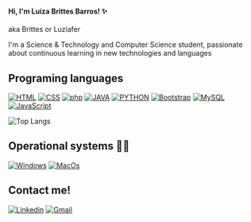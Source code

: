 #### Hi, I'm Luiza Brittes Barros! ✨
<p>aka Brittes or Luziafer </p>  
<div style="display: inline_block">
I'm a Science & Technology and Computer Science student, passionate about continuous learning in new technologies and languages

## Programing languages

[![HTML](https://img.shields.io/badge/HTML5-E34F26?style=for-the-badge&logo=html5&logoColor=white)]()
[![CSS](https://img.shields.io/badge/CSS-239120?&style=for-the-badge&logo=css3&logoColor=white)]()
[![php](https://img.shields.io/badge/PHP-777BB4?style=for-the-badge&logo=php&logoColor=white)]()
[![JAVA](https://img.shields.io/badge/Java-ED8B00?style=for-the-badge&logo=openjdk&logoColor=white)]()
[![PYTHON](https://img.shields.io/badge/Python-14354C?style=for-the-badge&logo=python&logoColor=white)](https://github.com/brittesz/Python-projects)
[![Bootstrap](https://img.shields.io/badge/Bootstrap-563D7C?style=for-the-badge&logo=bootstrap&logoColor=white)]()
[![MySQL](https://img.shields.io/badge/MySQL-00000F?style=for-the-badge&logo=mysql&logoColor=white)]()
[![JavaScript](https://img.shields.io/badge/JavaScript-F7DF1E?style=for-the-badge&logo=javascript&logoColor=black)]()

![Top Langs](https://github-readme-stats.vercel.app/api/top-langs/?username=brittesz&layout=compact)

## Operational systems 🐱‍💻

[![Windows](https://img.shields.io/badge/Windows-0078D6?style=for-the-badge&logo=windows&logoColor=white)]()
[![MacOs](https://img.shields.io/badge/mac%20os-000000?style=for-the-badge&logo=apple&logoColor=white)]()

## Contact me!

[![Linkedin](https://img.shields.io/badge/LinkedIn-0077B5?style=for-the-badge&logo=linkedin&logoColor=white)](https://www.linkedin.com/in/luiza-brittes-barros/)
[![Gmail](https://img.shields.io/badge/Gmail-D14836?style=for-the-badge&logo=gmail&logoColor=white)](luizabrittesbarros@gmail.com)


</div>


